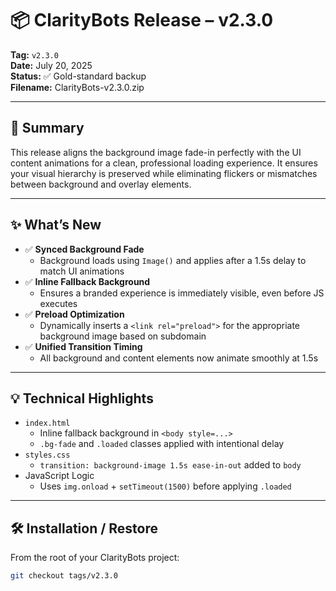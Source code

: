 # 📦 ClarityBots Release – v2.3.0

**Tag:** `v2.3.0`  
**Date:** July 20, 2025  
**Status:** ✅ Gold-standard backup  
**Filename:** ClarityBots-v2.3.0.zip

---

## 🎯 Summary

This release aligns the background image fade-in perfectly with the UI content animations for a clean, professional loading experience. It ensures your visual hierarchy is preserved while eliminating flickers or mismatches between background and overlay elements.

---

## ✨ What’s New

- ✅ **Synced Background Fade**
  - Background loads using `Image()` and applies after a 1.5s delay to match UI animations
- ✅ **Inline Fallback Background**
  - Ensures a branded experience is immediately visible, even before JS executes
- ✅ **Preload Optimization**
  - Dynamically inserts a `<link rel="preload">` for the appropriate background image based on subdomain
- ✅ **Unified Transition Timing**
  - All background and content elements now animate smoothly at 1.5s

---

## 💡 Technical Highlights

- `index.html`
  - Inline fallback background in `<body style=...>`
  - `.bg-fade` and `.loaded` classes applied with intentional delay
- `styles.css`
  - `transition: background-image 1.5s ease-in-out` added to `body`
- JavaScript Logic
  - Uses `img.onload` + `setTimeout(1500)` before applying `.loaded`

---

## 🛠️ Installation / Restore

From the root of your ClarityBots project:

```bash
git checkout tags/v2.3.0
